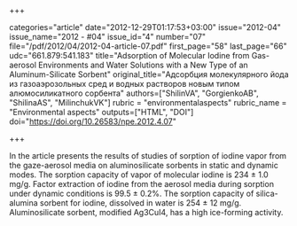 +++

categories="article"
date="2012-12-29T01:17:53+03:00"
issue="2012-04"
issue_name="2012 - #04"
issue_id="4"
number="07"
file="/pdf/2012/04/2012-04-article-07.pdf"
first_page="58"
last_page="66"
udc="661.879:541.183"
title="Adsorption of Molecular Iodine from Gas-aerosol Environments and Water Solutions with a New Type of an Aluminum-Silicate Sorbent"
original_title="Адсорбция молекулярного йода из газоаэрозольных сред и водных растворов новым типом алюмосиликатного сорбента"
authors=["ShilinVA", "GorgienkoAB", "ShilinaAS", "MilinchukVK"]
rubric = "environmentalaspects"
rubric_name = "Environmental aspects"
outputs=["HTML", "DOI"]
doi="https://doi.org/10.26583/npe.2012.4.07"

+++

In the article presents the results of studies of sorption of iodine vapor from the gaze-aerosol media on aluminosilicate sorbents in static and dynamic modes. The sorption capacity of vapor of molecular iodine is 234 ± 1.0 mg/g. Factor extraction of iodine from the aerosol media during sorption under dynamic conditions is 99.5 ± 0.2%. The sorption capacity of silica-alumina sorbent for iodine, dissolved in water is 254 ± 12 mg/g. Aluminosilicate sorbent, modified Ag3CuI4, has a high ice-forming activity.